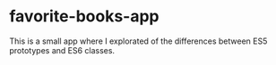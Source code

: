 # favorite-books-app
This is a small app where I explorated of the differences between ES5 prototypes and ES6 classes.
